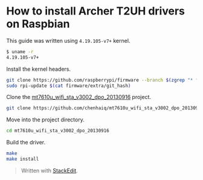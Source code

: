 # How to install Archer T2UH drivers on Raspbian

This guide was written using `4.19.105-v7+` kernel.

```sh
$ uname -r
4.19.105-v7+
```

Install the kernel headers.

```sh
git clone https://github.com/raspberrypi/firmware --branch $(zgrep "* firmware as of" /usr/share/doc/raspberrypi-bootloader/changelog.Debian.gz | head -1 | awk '{ print $5 }')
sudo rpi-update $(cat firmware/extra/git_hash)
```

Clone the [mt7610u_wifi_sta_v3002_dpo_20130916](https://github.com/chenhaiq/mt7610u_wifi_sta_v3002_dpo_20130916) project.

```sh
git clone https://github.com/chenhaiq/mt7610u_wifi_sta_v3002_dpo_20130916
```

Move into the project directory.

```sh
cd mt7610u_wifi_sta_v3002_dpo_20130916
```

Build the driver.

```sh
make
make install
```


> Written with [StackEdit](https://stackedit.io/).
<!--stackedit_data:
eyJoaXN0b3J5IjpbMTc1MTUwOTY3MywtMjEwODA4NDk5Myw2NT
Q1NzIzNjYsMTQxOTc0ODE4Myw3MDY1MDQ5MzYsMjI1MjU0ODQy
LDE2MjMwOTU4NjMsNzE0NjQ3NDU5LC00MzIzMzY4NzJdfQ==
-->
